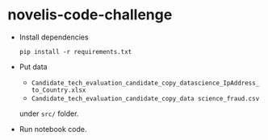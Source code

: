 # novelis-code-challenge

- Install dependencies
  ```
  pip install -r requirements.txt
  ```

- Put data 
  - `Candidate_tech_evaluation_candidate_copy_datascience_IpAddress_to_Country.xlsx`
  - `Candidate_tech_evaluation_candidate_copy_data science_fraud.csv` 
  
  under `src/` folder.

- Run notebook code.
